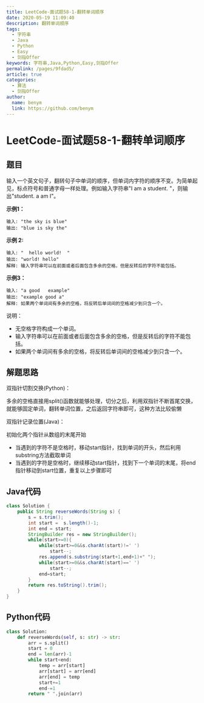 ```yaml
---
title: LeetCode-面试题58-1-翻转单词顺序
date: 2020-05-19 11:09:40
description: 翻转单词顺序
tags: 
  - 字符串
  - Java
  - Python
  - Easy
  - 剑指Offer
keywords: 字符串,Java,Python,Easy,剑指Offer
permalink: /pages/9fdad5/
article: true
categories: 
  - 算法
  - 剑指Offer
author: 
  name: benym
  link: https://github.com/benym
---
```


# LeetCode-面试题58-1-翻转单词顺序

## 题目

输入一个英文句子，翻转句子中单词的顺序，但单词内字符的顺序不变。为简单起见，标点符号和普通字母一样处理。例如输入字符串"I am a student. "，则输出"student. a am I"。

**示例1：**

```
输入: "the sky is blue"
输出: "blue is sky the"
```

**示例 2:**

```
输入: "  hello world!  "
输出: "world! hello"
解释: 输入字符串可以在前面或者后面包含多余的空格，但是反转后的字符不能包括。
```

**示例3：**

```
输入: "a good   example"
输出: "example good a"
解释: 如果两个单词间有多余的空格，将反转后单词间的空格减少到只含一个。
```

说明：

- 无空格字符构成一个单词。
- 输入字符串可以在前面或者后面包含多余的空格，但是反转后的字符不能包括。
- 如果两个单词间有多余的空格，将反转后单词间的空格减少到只含一个。

## 解题思路

双指针切割交换(Python)：

多余的空格直接用split()函数就能够处理，切分之后，利用双指针不断首尾交换，就能够固定单词，翻转单词位置，之后返回字符串即可，这种方法比较偷懒

双指针记录位置(Java)：

初始化两个指针从数组的末尾开始

- 当遇到的字符不是空格时，移动start指针，找到单词的开头，然后利用substring方法截取单词
- 当遇到的字符是空格时，继续移动start指针，找到下一个单词的末尾，将end指针移动到start位置，重复以上步骤即可

## Java代码

```java
class Solution {
    public String reverseWords(String s) {
        s = s.trim();
        int start =  s.length()-1;
        int end = start;
        StringBuilder res = new StringBuilder();
        while(start>=0){
            while(start>=0&&s.charAt(start)!=' ')
                start--;
            res.append(s.substring(start+1,end+1)+" ");
            while(start>=0&&s.charAt(start)==' ')
                start--;
            end=start;
        }
        return res.toString().trim();
    }
}
```

## Python代码

```python
class Solution:
    def reverseWords(self, s: str) -> str:
        arr = s.split()
        start = 0
        end = len(arr)-1
        while start<end:
            temp = arr[start]
            arr[start] = arr[end]
            arr[end] = temp
            start+=1
            end-=1
        return " ".join(arr)
```

